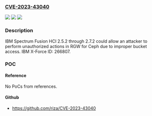 ### [CVE-2023-43040](https://cve.mitre.org/cgi-bin/cvename.cgi?name=CVE-2023-43040)
![](https://img.shields.io/static/v1?label=Product&message=Spectrum%20Fusion%20HCI&color=blue)
![](https://img.shields.io/static/v1?label=Version&message=2.5.2%3C%3D%202.7.2%20&color=brighgreen)
![](https://img.shields.io/static/v1?label=Vulnerability&message=CWE-1220%20Insufficient%20Granularity%20of%20Access%20Control&color=brighgreen)

### Description

IBM Spectrum Fusion HCI 2.5.2 through 2.7.2 could allow an attacker to perform unauthorized actions in RGW for Ceph due to improper bucket access.  IBM X-Force ID:  266807.

### POC

#### Reference
No PoCs from references.

#### Github
- https://github.com/riza/CVE-2023-43040

